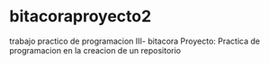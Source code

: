 # bitacoraproyecto2
trabajo practico de programacion III- bitacora Proyecto: Practica de programacion en la creacion de un repositorio
